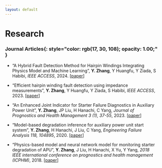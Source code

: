 ```yaml
---
layout: default
---
```


# Research



### **Journal Articles**{: style="color: rgb(17, 30, 108); opacity: 1.00;" }

* “A Hybrid Fault Detection Method for Hairpin Windings Integrating Physics Model and Machine Learning”, **Y. Zhang**, Y Huangfu, Y Ziada, S Habibi, *IEEE ACCESS*, 2024. [[<u>paper</u>](https://ieeexplore.ieee.org/document/10533246)]

* “Efficient hairpin winding fault detection using impedance measurements”, **Y. Zhang**, Y Huangfu, Y Ziada, S Habibi, *IEEE ACCESS*, 2023. [[<u>paper</u>](https://ieeexplore.ieee.org/abstract/document/10231148)]

* “An Enhanced Joint Indicator for Starter Failure Diagnostics in Auxiliary Power Unit”, **Y. Zhang**, JP Liu, H Hanachi, C Yang, *Journal of Prognostics and Health Management 3 (1), 37-55*, 2023. [[<u>paper</u>](https://ojs.library.carleton.ca/index.php/jphm/article/view/4154)]

* “Model-based degradation inference for auxiliary power unit start system”, **Y. Zhang**, H Hanachi, J Liu, C Yang, *Engineering Failure Analysis 118, 104895*, 2020. [[<u>paper</u>](https://www.sciencedirect.com/science/article/abs/pii/S1350630720314199)]


* “Physics-based model and neural network model for monitoring starter degradation of APU”, **Y. Zhang**, J Liu, H Hanachi, X Yu, Y Yang, *2018 IEEE international conference on prognostics and health management (ICPHM)*, 2018. [[<u>paper</u>](https://ieeexplore.ieee.org/abstract/document/8448521)]

&nbsp;
&nbsp;
&nbsp;
&nbsp;
